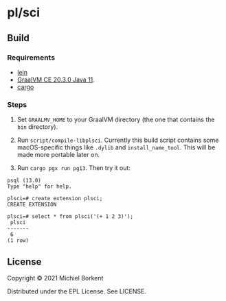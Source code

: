 # pl/sci

## Build

### Requirements

- [lein](https://leiningen.org/)
- [GraalVM CE 20.3.0 Java 11](https://github.com/graalvm/graalvm-ce-builds/releases/tag/vm-20.3.0).
- [cargo](https://doc.rust-lang.org/stable/cargo/)

### Steps

1. Set `GRAALMV_HOME` to your GraalVM directory (the one that contains the `bin`
   directory).

2. Run `script/compile-libplsci`.  Currently this build script contains some
   macOS-specific things like `.dylib` and `install_name_tool`. This will be
   made more portable later on.

2. Run `cargo pgx run pg13`. Then try it out:

```
psql (13.0)
Type "help" for help.

plsci=# create extension plsci;
CREATE EXTENSION

plsci=# select * from plsci('(+ 1 2 3)');
 plsci
-------
 6
(1 row)
```

## License

Copyright © 2021 Michiel Borkent

Distributed under the EPL License. See LICENSE.
